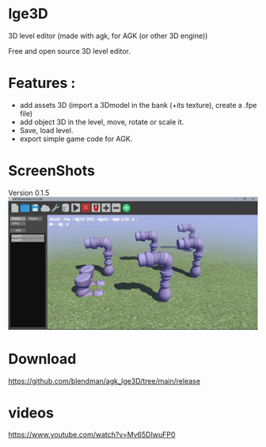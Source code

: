 # lge3D
3D level editor (made with agk, for AGK (or other 3D engine))

Free and open source 3D level editor.

# Features :
- add assets 3D (import a 3Dmodel in the bank (+its texture), create a .fpe file)
- add object 3D in the level, move, rotate or scale it.
- Save, load level.
- export simple game code for AGK.

# ScreenShots

Version 0.1.5
![LGE3D](https://raw.githubusercontent.com/blendman/agk_lge3D/main/images/lge3D_v0.1.2.jpg)

# Download
https://github.com/blendman/agk_lge3D/tree/main/release

# videos
https://www.youtube.com/watch?v=Mv65DIwuFP0
